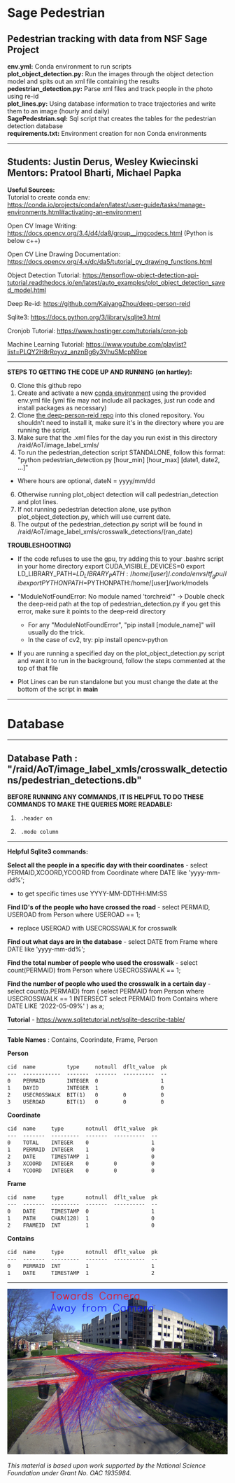 # Sage Pedestrian
Pedestrian tracking with data from NSF Sage Project
---------------------------------------------------------------------------------------------------------------------------------------------------------------------------------
**env.yml:** Conda environment to run scripts     
**plot_object_detection.py:** Run the images through the object detection model and spits out an xml file containing the results   
**pedestrian_detection.py:** Parse xml files and track people in the photo using re-id     
**plot_lines.py:** Using database information to trace trajectories and write them to an image (hourly and daily)    
**SagePedestrian.sql:** Sql script that creates the tables for the pedestrian detection database     
**requirements.txt:** Environment creation for non Conda environments    

---------------------------------------------------------------------------------------------------------------------------------------------------------------------------------
**Students:** Justin Derus, Wesley Kwiecinski                   
**Mentors:** Pratool Bharti, Michael Papka            
---------------------------------------------------------------------------------------------------------------------------------------------------------------------------------
**Useful Sources:**  
Tutorial to create conda env: https://conda.io/projects/conda/en/latest/user-guide/tasks/manage-environments.html#activating-an-environment

Open CV Image Writing: https://docs.opencv.org/3.4/d4/da8/group__imgcodecs.html (Python is below c++) 

Open CV Line Drawing Documentation: https://docs.opencv.org/4.x/dc/da5/tutorial_py_drawing_functions.html 

Object Detection Tutorial: https://tensorflow-object-detection-api-tutorial.readthedocs.io/en/latest/auto_examples/plot_object_detection_saved_model.html  

Deep Re-id: https://github.com/KaiyangZhou/deep-person-reid  

Sqlite3: https://docs.python.org/3/library/sqlite3.html 

Cronjob Tutorial: https://www.hostinger.com/tutorials/cron-job 

Machine Learning Tutorial: https://www.youtube.com/playlist?list=PLQY2H8rRoyvz_anznBg6y3VhuSMcpN9oe 

---------------------------------------------------------------------------------------------------------------------------------------------------------------------------------
**STEPS TO GETTING THE CODE UP AND RUNNING (on hartley):**

0) Clone this github repo
1) Create and activate a new [conda environment](https://conda.io/projects/conda/en/latest/user-guide/tasks/manage-environments.html#activating-an-environment) using the provided env.yml file (yml file may not include all packages, just run code and install packages as necessary)
2) Clone [the deep-person-reid repo](https://github.com/KaiyangZhou/deep-person-reid) into this cloned repository. You shouldn't need to install it, make sure it's in the directory where you are running the script.
4) Make sure that the .xml files for the day you run exist in this directory /raid/AoT/image_label_xmls/ 
5) To run the pedestrian_detection script STANDALONE, follow this format: "python pedestrian_detection.py [hour_min] [hour_max] [date1, date2, ...]"
  - Where hours are optional, dateN = yyyy/mm/dd
6) Otherwise running plot_object detection will call pedestrian_detection and plot lines.
7) If not running pedestrian detection alone, use python plot_object_detection.py, which will use current date.
8) The output of the pedestrian_detection.py script will be found in /raid/AoT/image_label_xmls/crosswalk_detections/(ran_date)

**TROUBLESHOOTING)**
 - If the code refuses to use the gpu, try adding this to your .bashrc script in your home directory
  export CUDA_VISIBLE_DEVICES=0
  export LD_LIBRARY_PATH=$LD_LIBRARY_PATH:/home/[user]/.conda/envs/tf_gpu/lib
  export PYTHONPATH=$PYTHONPATH:/home/[user]/work/models
  
 - "ModuleNotFoundError: No module named 'torchreid'" -> Double check the deep-reid path at the top of pedestrian_detection.py if you get this error, make sure it points to the deep-reid directory
    - For any "ModuleNotFoundError", "pip install [module_name]" will usually do the trick.
    - In the case of cv2, try: pip install opencv-python

 - If you are running a specified day on the plot_object_detection.py script and want it to run in the background, follow the steps commented at the top of that file
 
 - Plot Lines can be run standalone but you must change the date at the bottom of the script in __main__
 
---------------------------------------------------------------------------------------------------------------------------------------------------------------------------------
# Database
---------------------------------------------------------------------------------------------------------------------------------------------------------------------------------
**Database Path** : "/raid/AoT/image_label_xmls/crosswalk_detections/pedestrian_detections.db"
---------------------------------------------------------------------------------------------------------------------------------------------------------------------------------
**BEFORE RUNNING ANY COMMANDS, IT IS HELPFUL TO DO THESE COMMANDS TO MAKE THE QUERIES MORE READABLE:**
1)      .header on
2)      .mode column
---------------------------------------------------------------------------------------------------------------------------------------------------------------------------------
**Helpful Sqlite3 commands:**

**Select all the people in a specific day with their coordinates** - select PERMAID,XCOORD,YCOORD from Coordinate where DATE like 'yyyy-mm-dd%';
 - to get specific times use YYYY-MM-DDTHH:MM:SS
 
**Find ID's of the people who have crossed the road** - select PERMAID, USEROAD from Person where USEROAD == 1;
- replace USEROAD with USECROSSWALK for crosswalk

**Find out what days are in the database** - select DATE from Frame where DATE like 'yyyy-mm-dd%';

**Find the total number of people who used the crosswalk** - select count(PERMAID) from Person where USECROSSWALK == 1;

**Find the number of people who used the crosswalk in a certain day** - select count(a.PERMAID) from 
( select PERMAID from Person where USECROSSWALK == 1 INTERSECT select PERMAID from Contains where DATE LIKE '2022-05-09%' ) as a;

**Tutorial** - https://www.sqlitetutorial.net/sqlite-describe-table/ 

---------------------------------------------------------------------------------------------------------------------------------------------------------------------------------

**Table Names** : Contains, Coorindate, Frame, Person

**Person**
```
cid  name          type     notnull  dflt_value  pk
---  ------------  -------  -------  ----------  --
0    PERMAID       INTEGER  0                    1
1    DAYID         INTEGER  1                    0
2    USECROSSWALK  BIT(1)   0        0           0
3    USEROAD       BIT(1)   0        0           0
```
**Coordinate** 
```
cid  name     type       notnull  dflt_value  pk
---  -------  ---------  -------  ----------  --
0    TOTAL    INTEGER    0                    1
1    PERMAID  INTEGER    1                    0
2    DATE     TIMESTAMP  1                    0
3    XCOORD   INTEGER    0        0           0
4    YCOORD   INTEGER    0        0           0
```
**Frame** 
```
cid  name     type       notnull  dflt_value  pk
---  -------  ---------  -------  ----------  --
0    DATE     TIMESTAMP  0                    1
1    PATH     CHAR(128)  1                    0
2    FRAMEID  INT        1                    0
```
**Contains**
```
cid  name     type       notnull  dflt_value  pk
---  -------  ---------  -------  ----------  --
0    PERMAID  INT        1                    1
1    DATE     TIMESTAMP  1                    2
```
---------------------------------------------------------------------------------------------------------------------------------------------------------------------------------
![alt text](https://github.com/ddiLab/SagePedestrian/blob/main/line_result_M.jpg?raw=true)


*This material is based upon work supported by the National Science Foundation under Grant No. OAC 1935984.*
